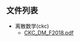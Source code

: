 

## 文件列表

- 离散数学(ckc)
    - [CKC_DM_F2018.pdf](https://github.com/QSCTech/zju-icicles/raw/master/%E7%A6%BB%E6%95%A3%E6%95%B0%E5%AD%A6%28ckc%29/CKC_DM_F2018.pdf)
